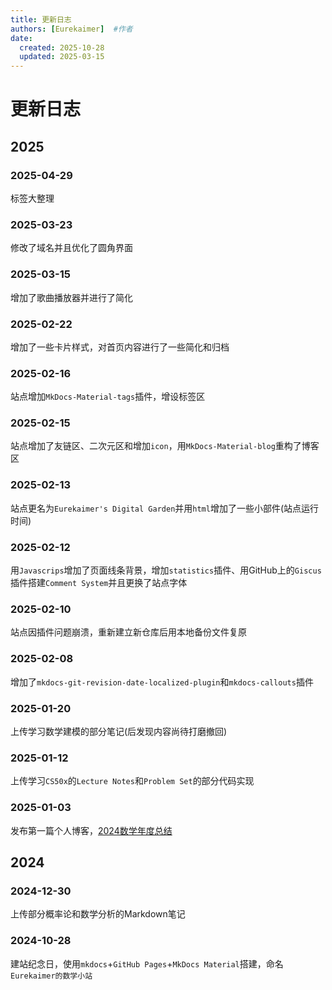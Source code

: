 ```yaml
---
title: 更新日志
authors: [Eurekaimer]  #作者
date: 
  created: 2025-10-28
  updated: 2025-03-15
---
```


# 更新日志


## 2025

### 2025-04-29

标签大整理

### 2025-03-23

修改了域名并且优化了圆角界面

### 2025-03-15

增加了歌曲播放器并进行了简化

### 2025-02-22

增加了一些卡片样式，对首页内容进行了一些简化和归档

### 2025-02-16

站点增加`MkDocs-Material-tags`插件，增设标签区


### 2025-02-15 

站点增加了友链区、二次元区和增加`icon`，用`MkDocs-Material-blog`重构了博客区


### 2025-02-13 


站点更名为`Eurekaimer's Digital Garden`并用`html`增加了一些小部件(站点运行时间)


### 2025-02-12 

用`Javascrips`增加了页面线条背景，增加`statistics`插件、用GitHub上的`Giscus`插件搭建`Comment System`并且更换了站点字体



### 2025-02-10 

站点因插件问题崩溃，重新建立新仓库后用本地备份文件复原

### 2025-02-08 

增加了`mkdocs-git-revision-date-localized-plugin`和`mkdocs-callouts`插件

### 2025-01-20 

上传学习数学建模的部分笔记(后发现内容尚待打磨撤回)

### 2025-01-12

上传学习`CS50x`的`Lecture Notes`和`Problem Set`的部分代码实现

### 2025-01-03 

发布第一篇个人博客，[2024数学年度总结](https://eurekaimer.github.io/blog/2025/01/04/2024%E6%95%B0%E5%AD%A6%E5%AD%A6%E4%B9%A0%E6%80%BB%E7%BB%93/)


## 2024

### 2024-12-30 

上传部分概率论和数学分析的Markdown笔记

### 2024-10-28 

建站纪念日，使用`mkdocs`+`GitHub Pages`+`MkDocs Material`搭建，命名`Eurekaimer的数学小站`